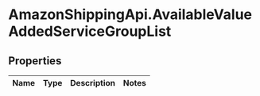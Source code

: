 # AmazonShippingApi.AvailableValueAddedServiceGroupList

## Properties
Name | Type | Description | Notes
------------ | ------------- | ------------- | -------------


